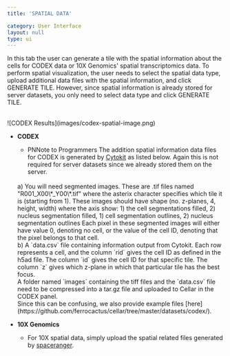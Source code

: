 ```yaml
---
title: 'SPATIAL DATA'

category: User Interface
layout: null
type: ui
---
```

In this tab the user can generate a tile with the spatial information about the cells for CODEX data or 10X Genomics' spatial transcriptomics data. To perform spatial visualization, the user needs to select the spatial data type, upload additional data files with the spatial information, and click <span class='mbutton'>GENERATE TILE</span>. However, since spatial information is already stored for server datasets, you only need to select data type and click <span class='mbutton'>GENERATE TILE</span>.

<br>
![CODEX Results](images/codex-spatial-image.png)
<br>

* **CODEX**
    * <span class="pn">PN<span class="tooltip">Note to Programmers</span></span>
    The addition spatial information data files for CODEX is
    generated by [Cytokit](https://github.com/hammerlab/cytokit) as
    listed below. Again this is not required for server datasets since we already stored them on the server.
    <br>
    a) You will need segmented images. These are .tif files named
    "R001_X00\*_Y00\*.tif" where the asterix
    character specifies which tile it is (starting from 1). These images
    should have shape (no. z-planes, 4, height, width)
    where the axis show:
    1) the cell segmentations filled,
    2) nucleus
    segmentation filled,
    1) cell segmentation outlines,
    2) nucleus segmentation outlines
    Each pixel in these segmented images
    will either have value 0, denoting no cell,
    or the value of the cell ID, denoting that the pixel belongs to that cell.
    <br>
    b) A `data.csv` file containing information output from Cytokit. Each row
    represents a cell, and the column `rid` gives the cell ID as defined
    in the <span class="extension">h5ad</span> file.
    The column `id` gives the cell ID for that specific tile. The column `z`
    gives which z-plane in which that particular tile has the best focus.
    <br>
    A folder named `images` containing the tiff files and the `data.csv` file
    need to be compressed into a <span class="extension">tar.gz</span>
    file and uploaded to Cellar in the CODEX panel.
    <br>
    Since this can be confusing, we also provide example files
    [here](https://github.com/ferrocactus/cellar/tree/master/datasets/codex/).

* **10X Genomics**
    * For 10X spatial data, simply upload the spatial related files generated by [spaceranger](https://support.10xgenomics.com/spatial-gene-expression/software/pipelines/latest/output/images).
